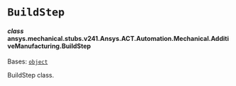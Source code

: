# `BuildStep`

<a id="ansys.mechanical.stubs.v241.Ansys.ACT.Automation.Mechanical.AdditiveManufacturing.BuildStep"></a>

#### *class* ansys.mechanical.stubs.v241.Ansys.ACT.Automation.Mechanical.AdditiveManufacturing.BuildStep

Bases: [`object`](https://docs.python.org/3/library/functions.html#object)

BuildStep class.

<!-- !! processed by numpydoc !! -->

